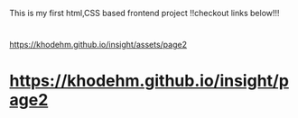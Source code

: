 
This is my first html,CSS  based frontend project 
!!checkout links below!!!


#
https://khodehm.github.io/insight/assets/page2

# https://khodehm.github.io/insight/page2 
